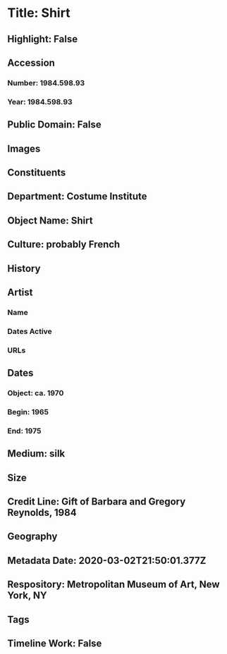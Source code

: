 # Title: Shirt
## Highlight: False
## Accession
### Number: 1984.598.93
### Year: 1984.598.93
## Public Domain: False
## Images
## Constituents
## Department: Costume Institute
## Object Name: Shirt
## Culture: probably French
## History
## Artist
### Name
### Dates Active
### URLs
## Dates
### Object: ca. 1970
### Begin: 1965
### End: 1975
## Medium: silk
## Size
## Credit Line: Gift of Barbara and Gregory Reynolds, 1984
## Geography
## Metadata Date: 2020-03-02T21:50:01.377Z
## Respository: Metropolitan Museum of Art, New York, NY
## Tags
## Timeline Work: False